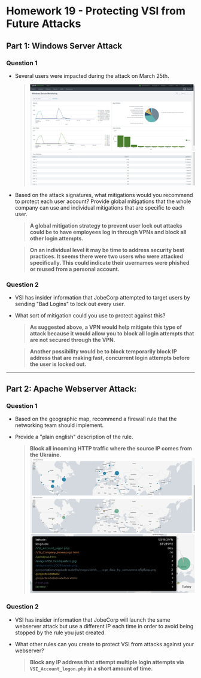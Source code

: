 # Homework 19 - Protecting VSI from Future Attacks

## Part 1: Windows Server Attack

### Question 1

  - Several users were impacted during the attack on March 25th.
 
    > ![](./images/windows01.png)
    > ![](./images/windows02.png)

  - Based on the attack signatures, what mitigations would you recommend to protect each user account? Provide global mitigations that the whole company can use and individual mitigations that are specific to each user.

    > **A global mitigation strategy to prevent user lock out attacks could be to have employees log in through VPNs and block all other login attempts.** 

    > **On an individual level it may be time to address security best practices. It seems there were two users who were attacked specifically. This could  indicate their usernames were phished or reused from a personal account.**

### Question 2

  - VSI has insider information that JobeCorp attempted to target users by sending "Bad Logins" to lock out every user.

  - What sort of mitigation could you use to protect against this?

    > **As suggested above, a VPN would help mitigate this type of attack because it would allow you to block all login attempts that are not secured through the VPN.**

    > **Another possibility would be to block temporarily block IP address that are making fast, concurrent login attempts before the user is locked out.**

---

## Part 2: Apache Webserver Attack:

### Question 1

  - Based on the geographic map, recommend a firewall rule that the networking team should implement.

  - Provide a "plain english" description of the rule.
   
    > **Block all incoming HTTP traffic where the source IP comes from the Ukraine.**
    > ![](./images/apache01.png)
    > ![](./images/apache02.png)

### Question 2

  - VSI has insider information that JobeCorp will launch the same webserver attack but use a different IP each time in order to avoid being stopped by the rule you just created.

  - What other rules can you create to protect VSI from attacks against your webserver?

    > **Block any IP address that attempt multiple login attempts via `VSI_Account_logon.php` in a short amount of time.**